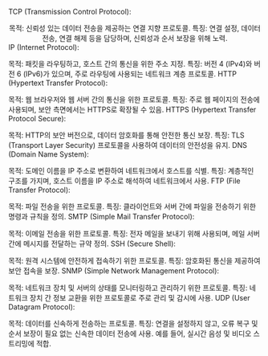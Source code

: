 TCP (Transmission Control Protocol):
<div align=center>
목적: 신뢰성 있는 데이터 전송을 제공하는 연결 지향 프로토콜.
특징: 연결 설정, 데이터 전송, 연결 해제 등을 담당하며, 신뢰성과 순서 보장을 위해 노력.
</div>
IP (Internet Protocol):

목적: 패킷을 라우팅하고, 호스트 간의 통신을 위한 주소 지정.
특징: 버전 4 (IPv4)와 버전 6 (IPv6)가 있으며, 주로 라우팅에 사용되는 네트워크 계층 프로토콜.
HTTP (Hypertext Transfer Protocol):

목적: 웹 브라우저와 웹 서버 간의 통신을 위한 프로토콜.
특징: 주로 웹 페이지의 전송에 사용되며, 보안 측면에서는 HTTPS로 확장될 수 있음.
HTTPS (Hypertext Transfer Protocol Secure):

목적: HTTP의 보안 버전으로, 데이터 암호화를 통해 안전한 통신 보장.
특징: TLS (Transport Layer Security) 프로토콜을 사용하여 데이터의 안전성을 유지.
DNS (Domain Name System):

목적: 도메인 이름을 IP 주소로 변환하여 네트워크에서 호스트를 식별.
특징: 계층적인 구조를 가지며, 호스트 이름을 IP 주소로 해석하여 네트워크에서 사용.
FTP (File Transfer Protocol):

목적: 파일 전송을 위한 프로토콜.
특징: 클라이언트와 서버 간에 파일을 전송하기 위한 명령과 규칙을 정의.
SMTP (Simple Mail Transfer Protocol):

목적: 이메일 전송을 위한 프로토콜.
특징: 전자 메일을 보내기 위해 사용되며, 메일 서버 간에 메시지를 전달하는 규약 정의.
SSH (Secure Shell):

목적: 원격 시스템에 안전하게 접속하기 위한 프로토콜.
특징: 암호화된 통신을 제공하여 보안 접속을 보장.
SNMP (Simple Network Management Protocol):

목적: 네트워크 장치 및 서버의 상태를 모니터링하고 관리하기 위한 프로토콜.
특징: 네트워크 장치 간 정보 교환을 위한 프로토콜로 주로 관리 및 감시에 사용.
UDP (User Datagram Protocol):

목적: 데이터를 신속하게 전송하는 프로토콜.
특징: 연결을 설정하지 않고, 오류 복구 및 순서 보장이 필요 없는 신속한 데이터 전송에 사용. 예를 들어, 실시간 음성 및 비디오 스트리밍에 적합.
